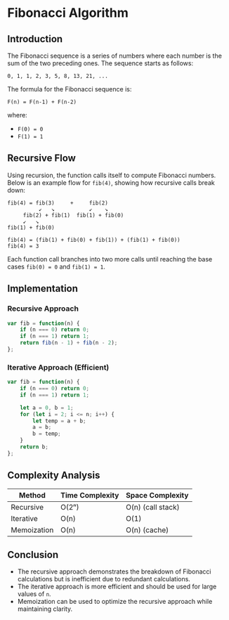 # Fibonacci Algorithm

## Introduction
The Fibonacci sequence is a series of numbers where each number is the sum of the two preceding ones. The sequence starts as follows:

```
0, 1, 1, 2, 3, 5, 8, 13, 21, ...
```

The formula for the Fibonacci sequence is:

```
F(n) = F(n-1) + F(n-2)
```
where:
- `F(0) = 0`
- `F(1) = 1`

## Recursive Flow

Using recursion, the function calls itself to compute Fibonacci numbers. Below is an example flow for `fib(4)`, showing how recursive calls break down:

```
fib(4) = fib(3)     +     fib(2)
          ↙   ↘           ↙    ↘
     fib(2) + fib(1)  fib(1) + fib(0)
     ↙   ↘
fib(1) + fib(0)

fib(4) = (fib(1) + fib(0) + fib(1)) + (fib(1) + fib(0))
fib(4) = 3
```

Each function call branches into two more calls until reaching the base cases `fib(0) = 0` and `fib(1) = 1`.

## Implementation

### Recursive Approach
```javascript
var fib = function(n) {
    if (n === 0) return 0;
    if (n === 1) return 1;
    return fib(n - 1) + fib(n - 2);
};
```

### Iterative Approach (Efficient)
```javascript
var fib = function(n) {
    if (n === 0) return 0;
    if (n === 1) return 1;

    let a = 0, b = 1;
    for (let i = 2; i <= n; i++) {
        let temp = a + b;
        a = b;
        b = temp;
    }
    return b;
};
```

## Complexity Analysis
| Method       | Time Complexity | Space Complexity |
|-------------|----------------|-----------------|
| Recursive   | O(2ⁿ)          | O(n) (call stack) |
| Iterative   | O(n)           | O(1) |
| Memoization | O(n)           | O(n) (cache) |

## Conclusion
- The recursive approach demonstrates the breakdown of Fibonacci calculations but is inefficient due to redundant calculations.
- The iterative approach is more efficient and should be used for large values of `n`.
- Memoization can be used to optimize the recursive approach while maintaining clarity.

